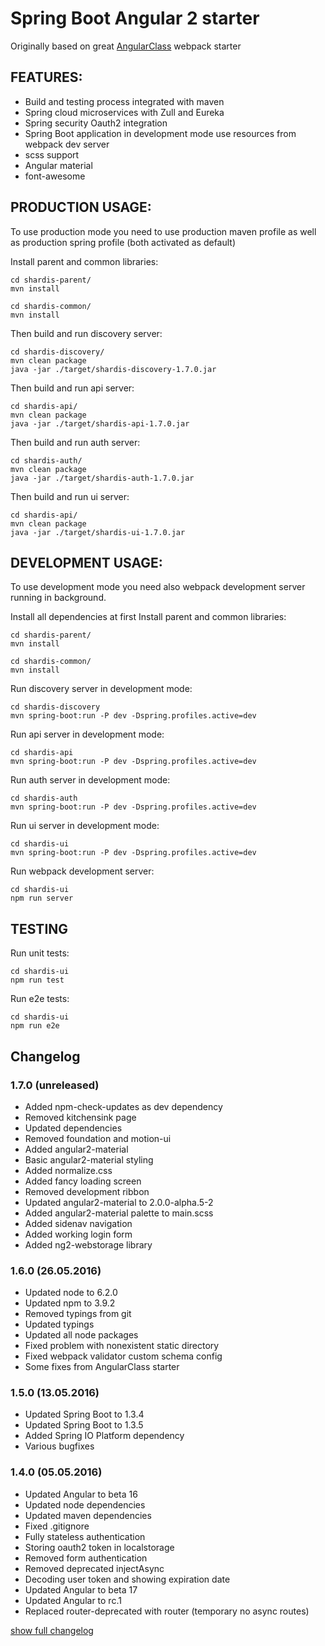 # Spring Boot Angular 2 starter

Originally based on great [AngularClass](https://github.com/AngularClass) webpack starter

## FEATURES:
* Build and testing process integrated with maven
* Spring cloud microservices with Zull and Eureka
* Spring security Oauth2 integration
* Spring Boot application in development mode use resources from webpack dev server
* scss support
* Angular material
* font-awesome


## PRODUCTION USAGE:

To use production mode you need to use production maven profile as well as production spring profile (both activated as default)

Install parent and common libraries:
```
cd shardis-parent/
mvn install

cd shardis-common/
mvn install
```

Then build and run discovery server:
```
cd shardis-discovery/
mvn clean package
java -jar ./target/shardis-discovery-1.7.0.jar
```

Then build and run api server:
```
cd shardis-api/
mvn clean package
java -jar ./target/shardis-api-1.7.0.jar
```

Then build and run auth server:
```
cd shardis-auth/
mvn clean package
java -jar ./target/shardis-auth-1.7.0.jar
```

Then build and run ui server:
```
cd shardis-api/
mvn clean package
java -jar ./target/shardis-ui-1.7.0.jar
```


## DEVELOPMENT USAGE:

To use development mode you need also webpack development server running in background.

Install all dependencies at first
Install parent and common libraries:
```
cd shardis-parent/
mvn install

cd shardis-common/
mvn install
```

Run discovery server in development mode:
```
cd shardis-discovery
mvn spring-boot:run -P dev -Dspring.profiles.active=dev
```

Run api server in development mode:
```
cd shardis-api
mvn spring-boot:run -P dev -Dspring.profiles.active=dev
```

Run auth server in development mode:
```
cd shardis-auth
mvn spring-boot:run -P dev -Dspring.profiles.active=dev
```

Run ui server in development mode:
```
cd shardis-ui
mvn spring-boot:run -P dev -Dspring.profiles.active=dev
```

Run webpack development server:
```
cd shardis-ui
npm run server
```

## TESTING

Run unit tests:
```
cd shardis-ui
npm run test
```

Run e2e tests:
```
cd shardis-ui
npm run e2e
```

## Changelog

### 1.7.0 (unreleased)
* Added npm-check-updates as dev dependency
* Removed kitchensink page
* Updated dependencies
* Removed foundation and motion-ui
* Added angular2-material
* Basic angular2-material styling
* Added normalize.css
* Added fancy loading screen
* Removed development ribbon
* Updated angular2-material to 2.0.0-alpha.5-2
* Added angular2-material palette to main.scss
* Added sidenav navigation
* Added working login form
* Added ng2-webstorage library

### 1.6.0 (26.05.2016)
* Updated node to 6.2.0
* Updated npm to 3.9.2
* Removed typings from git
* Updated typings
* Updated all node packages
* Fixed problem with nonexistent static directory
* Fixed webpack validator custom schema config
* Some fixes from AngularClass starter

### 1.5.0 (13.05.2016)
* Updated Spring Boot to 1.3.4
* Updated Spring Boot to 1.3.5
* Added Spring IO Platform dependency
* Various bugfixes

### 1.4.0 (05.05.2016)
* Updated Angular to beta 16
* Updated node dependencies
* Updated maven dependencies
* Fixed .gitignore
* Fully stateless authentication
* Storing oauth2 token in localstorage
* Removed form authentication
* Removed deprecated injectAsync
* Decoding user token and showing expiration date
* Updated Angular to beta 17
* Updated Angular to rc.1
* Replaced router-deprecated with router (temporary no async routes)

[show full changelog](CHANGELOG.md)

